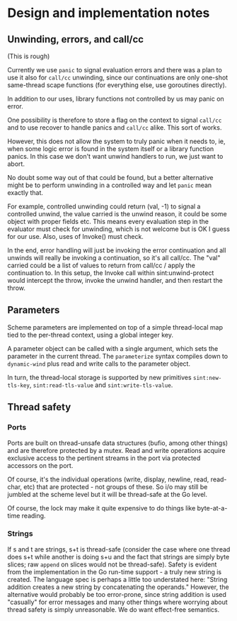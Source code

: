 # Design and implementation notes

## Unwinding, errors, and call/cc

(This is rough)

Currently we use `panic` to signal evaluation errors and there was a plan to use it 
also for `call/cc` unwinding, since our continuations are only one-shot same-thread 
scape functions (for everything else, use goroutines directly).

In addition to our uses, library functions not controlled by us may panic on error.

One possibility is therefore to store a flag on the context to signal `call/cc` and to
use recover to handle panics and `call/cc` alike.  This sort of works.

However, this does not allow the system to truly panic when it needs to, ie, when
some logic error is found in the system itself or a library function panics.  In this
case we don't want unwind handlers to run, we just want to abort.

No doubt some way out of that could be found, but a better alternative might be to
perform unwinding in a controlled way and let `panic` mean exactly that.

For example, controlled unwinding could return (val, -1) to signal a controlled unwind,
the value carried is the unwind reason, it could be some object with proper fields etc.
This means every evaluation step in the evaluator must check for unwinding, which is not
welcome but is OK I guess for our use.  Also, uses of Invoke() must check.

In the end, error handling will just be invoking the error continuation and all unwinds
will really be invoking a continuation, so it's all call/cc.  The "val" carried could be
a list of values to return from call/cc / apply the continuation to.  In this setup,
the Invoke call within sint:unwind-protect would intercept the throw, invoke the unwind
handler, and then restart the throw.


## Parameters

Scheme parameters are implemented on top of a simple thread-local map tied to the per-thread
context, using a global integer key.

A parameter object can be called with a single argument, which sets the parameter in the current
thread.  The `parameterize` syntax compiles down to `dynamic-wind` plus read and write calls to
the parameter object.

In turn, the thread-local storage is supported by new primitives `sint:new-tls-key`, 
`sint:read-tls-value` and `sint:write-tls-value`.

## Thread safety

### Ports

Ports are built on thread-unsafe data structures (bufio, among other things) and are
therefore protected by a mutex.  Read and write operations acquire exclusive access to
the pertinent streams in the port via protected accessors on the port.

Of course, it's the individual operations (write, display, newline, read, read-char, etc) that
are protected - not groups of these.  So i/o may still be jumbled at the scheme level but
it will be thread-safe at the Go level.

Of course, the lock may make it quite expensive to do things like byte-at-a-time reading.

### Strings

If s and t are strings, s+t is thread-safe (consider the case where one thread does s+t
while another is doing s+u and the fact that strings are simply byte slices; raw `append` on slices
would not be thread-safe).  Safety is
evident from the implementation in the Go run-time support - a truly new string is created.
The language spec is perhaps a little too
understated here: "String addition creates a new string by concatenating the operands."
However, the alternative would probably be too error-prone, since string addition is
used "casually" for error messages and many other things where worrying about thread
safety is simply unreasonable.  We do want effect-free semantics.
